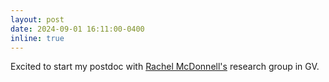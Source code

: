 ```yaml
---
layout: post
date: 2024-09-01 16:11:00-0400
inline: true
---
```


Excited to start my postdoc with [Rachel McDonnell's](https://www.scss.tcd.ie/rachel.mcdonnell/) research group in GV.